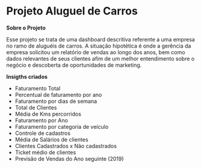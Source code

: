 # Projeto Aluguel de Carros

**Sobre o Projeto** 

Esse projeto se trata de uma dashboard descritiva referente a uma empresa no ramo de aluguéis de carros. A situação hipotética é onde a gerência da empresa solicitou um relatório de vendas ao longo dos anos, bem como dados relevantes de seus clientes afim de um melhor entendimento sobre o negócio e descoberta de oportunidades de marketing. 


**Insigths criados**

- Faturamento Total
- Percentual de faturamento por ano
- Faturamento por dias de semana
- Total de Clientes
- Média de Kms percorridos
- Faturamento por Ano
- Faturamento por categoria de veículo
- Controle de cadastros
- Média de Salários de clientes 
- Clientes Cadastrados x Não cadastrados
- Ticket médio de clientes
- Previsão de Vendas do Ano seguinte (2019) 



